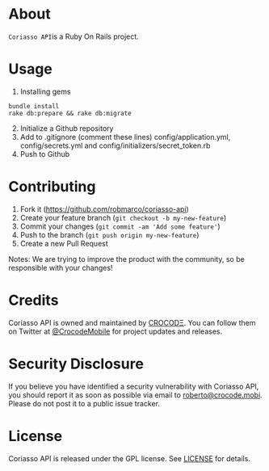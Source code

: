 About
=====

``Coriasso API``is a Ruby On Rails project.

Usage
=====

1. Installing gems
```shell
bundle install
rake db:prepare && rake db:migrate
```
2. Initialize a Github repository
3. Add to .gitignore (comment these lines) config/application.yml, config/secrets.yml and config/initializers/secret_token.rb
4. Push to Github

Contributing
============

1. Fork it (https://github.com/robmarco/coriasso-api)
2. Create your feature branch (`git checkout -b my-new-feature`)
3. Commit your changes (`git commit -am 'Add some feature'`)
4. Push to the branch (`git push origin my-new-feature`)
5. Create a new Pull Request

Notes: We are trying to improve the product with the community, so be responsible with your changes!

Credits
=======

Coriasso API is owned and maintained by [CROCODΞ](http://www.crocode.mobi). You can follow them on Twitter at [@CrocodeMobile](https://twitter.com/CrocodeMobile) for project updates and releases.

Security Disclosure
===================

If you believe you have identified a security vulnerability with Coriasso API, you should report it as soon as possible via email to roberto@crocode.mobi. Please do not post it to a public issue tracker.

License
=======

Coriasso API is released under the GPL license.
See [LICENSE](https://github.com/robmarco/coriasso-api/blob/master/GPL-LICENSE.md) for details.
